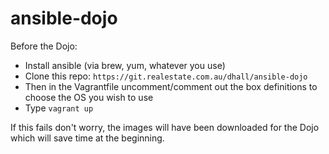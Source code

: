 ansible-dojo
============

Before the Dojo:
- Install ansible (via brew, yum, whatever you use)
- Clone this repo: ```https://git.realestate.com.au/dhall/ansible-dojo```
- Then in the Vagrantfile uncomment/comment out the box definitions to choose the OS you wish to use
- Type ```vagrant up```

If this fails don't worry, the images will have been downloaded for the Dojo which will save time at the beginning.

